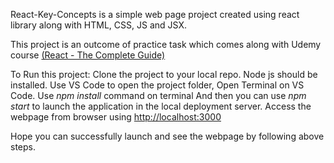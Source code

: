 React-Key-Concepts is a simple web page project created using react library along with HTML, CSS, JS and JSX.

This project is an outcome of practice task which comes along with Udemy course [(React - The Complete Guide)](https://www.udemy.com/course/react-the-complete-guide-incl-redux/?couponCode=ST15MT100124B) 

To Run this  project:
Clone the project to your local repo.
Node js should be installed.
Use VS Code to open the project folder, Open Terminal on VS Code.
Use _npm install_ command on terminal
And then you can use _npm start_ to launch the application in the local deployment server.
Access the webpage from browser using [http://localhost:3000](http://localhost:3000)

Hope you can successfully launch and see the webpage by following above steps. 
